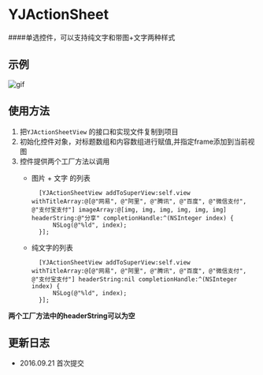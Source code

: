 # YJActionSheet
####单选控件，可以支持纯文字和带图+文字两种样式

## 示例

![gif](http://o8ajh91ch.bkt.clouddn.com/YJActionSheet.gif)

## 使用方法

1. 把`YJActionSheetView` 的接口和实现文件复制到项目
2. 初始化控件对象，对标题数组和内容数组进行赋值,并指定frame添加到当前视图
3. 控件提供两个工厂方法以调用
	* 图片 + 文字 的列表

			[YJActionSheetView addToSuperView:self.view withTitleArray:@[@"网易", @"阿里", @"腾讯", @"百度", @"微信支付", @"支付宝支付"] imageArray:@[img, img, img, img, img, img] headerString:@"分享" completionHandle:^(NSInteger index) {
                NSLog(@"%ld", index);
            }];
   		
	* 纯文字的列表
	
			[YJActionSheetView addToSuperView:self.view withTitleArray:@[@"网易", @"阿里", @"腾讯", @"百度", @"微信支付", @"支付宝支付"] headerString:nil completionHandle:^(NSInteger index) {
                NSLog(@"%ld", index);
            }];
__两个工厂方法中的headerString可以为空__

## 更新日志
* 2016.09.21 首次提交